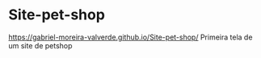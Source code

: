# Site-pet-shop
https://gabriel-moreira-valverde.github.io/Site-pet-shop/
Primeira tela de um site de petshop
